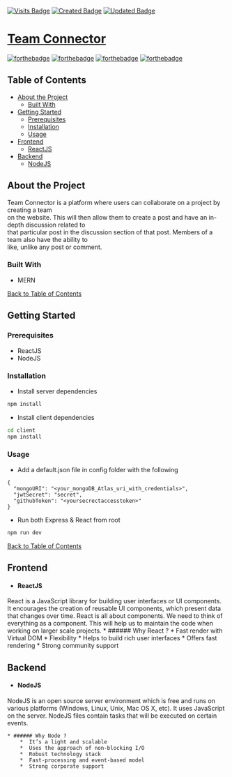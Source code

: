 [![Visits Badge](https://badges.pufler.dev/visits/Navneet-Singh-123/Team-Connect)](https://badges.pufler.dev) [![Created Badge](https://badges.pufler.dev/created/Navneet-Singh-123/Team-Connect)](https://badges.pufler.dev) [![Updated Badge](https://badges.pufler.dev/updated/Navneet-Singh-123/Team-Connect)](https://badges.pufler.dev)

# [Team Connector](https://blooming-spire-16914.herokuapp.com/)

	
[![forthebadge](https://forthebadge.com/images/badges/built-with-love.svg)](https://forthebadge.com)  [![forthebadge](https://forthebadge.com/images/badges/made-with-javascript.svg)](https://forthebadge.com) [![forthebadge](https://forthebadge.com/images/badges/uses-html.svg)](https://forthebadge.com) [![forthebadge](https://forthebadge.com/images/badges/uses-css.svg)](https://forthebadge.com) 



## Table of Contents
* [About the Project](#about-the-project)
  * [Built With](#built-with)
* [Getting Started](#getting-started)
  * [Prerequisites](#prerequisites)
  * [Installation](#installation)
  * [Usage](#usage)
* [Frontend](#frontend)
    * [ReactJS](#reactjs)
* [Backend](#backend)
    * [NodeJS](#nodejs)

## About the Project
Team Connector is a platform where users can collaborate on a project by creating a team<br> on the website. This will then allow them to create a post and have an in-depth discussion related to<br> that particular post in the discussion section of that post. Members of a team also have the ability to <br>like, unlike any post or comment.
### Built With
*   MERN 

[Back to Table of Contents](#table-of-contents)
## Getting Started
### Prerequisites
* ReactJS
* NodeJS
### Installation
* Install server dependencies

	
```bash
npm install
```

* Install client dependencies

	
```bash
cd client
npm install
```


### Usage
* Add a default.json file in config folder with the following
	
```
{
  "mongoURI": "<your_mongoDB_Atlas_uri_with_credentials>",
  "jwtSecret": "secret",
  "githubToken": "<yoursecrectaccesstoken>"
}
```

* Run both Express & React from root

	
```bash
npm run dev
```
[Back to Table of Contents](#table-of-contents)
## Frontend
* #### ReactJS
React is a JavaScript library for building user interfaces or UI components. It encourages the creation of reusable UI components, which present data that changes over time. React is all about components. We need to think of everything as a component. This will help us to maintain the code when working on larger scale projects.
    * ###### Why React ?
        *  Fast render with Virtual DOM
        *  Flexibility
        *  Helps to build rich user interfaces
        *  Offers fast rendering
        *  Strong community support
        
## Backend

* #### NodeJS
NodeJS is an open source server environment which is free and runs on various platforms (Windows, Linux, Unix, Mac OS X, etc). It uses JavaScript on the server. NodeJS files contain tasks that will be executed on certain events.

    * ###### Why Node ?
        *  It’s a light and scalable
        *  Uses the approach of non-blocking I/O
        *  Robust technology stack
        *  Fast-processing and event-based model
        *  Strong corporate support
    